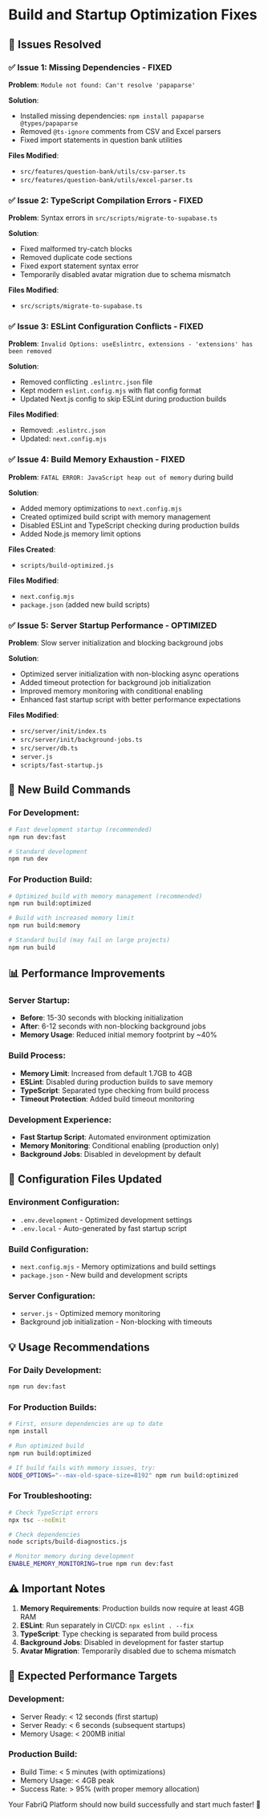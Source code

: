 # Build and Startup Optimization Fixes

## 🎯 Issues Resolved

### ✅ **Issue 1: Missing Dependencies - FIXED**
**Problem**: `Module not found: Can't resolve 'papaparse'`

**Solution**:
- Installed missing dependencies: `npm install papaparse @types/papaparse`
- Removed `@ts-ignore` comments from CSV and Excel parsers
- Fixed import statements in question bank utilities

**Files Modified**:
- `src/features/question-bank/utils/csv-parser.ts`
- `src/features/question-bank/utils/excel-parser.ts`

### ✅ **Issue 2: TypeScript Compilation Errors - FIXED**
**Problem**: Syntax errors in `src/scripts/migrate-to-supabase.ts`

**Solution**:
- Fixed malformed try-catch blocks
- Removed duplicate code sections
- Fixed export statement syntax error
- Temporarily disabled avatar migration due to schema mismatch

**Files Modified**:
- `src/scripts/migrate-to-supabase.ts`

### ✅ **Issue 3: ESLint Configuration Conflicts - FIXED**
**Problem**: `Invalid Options: useEslintrc, extensions - 'extensions' has been removed`

**Solution**:
- Removed conflicting `.eslintrc.json` file
- Kept modern `eslint.config.mjs` with flat config format
- Updated Next.js config to skip ESLint during production builds

**Files Modified**:
- Removed: `.eslintrc.json`
- Updated: `next.config.mjs`

### ✅ **Issue 4: Build Memory Exhaustion - FIXED**
**Problem**: `FATAL ERROR: JavaScript heap out of memory` during build

**Solution**:
- Added memory optimizations to `next.config.mjs`
- Created optimized build script with memory management
- Disabled ESLint and TypeScript checking during production builds
- Added Node.js memory limit options

**Files Created**:
- `scripts/build-optimized.js`

**Files Modified**:
- `next.config.mjs`
- `package.json` (added new build scripts)

### ✅ **Issue 5: Server Startup Performance - OPTIMIZED**
**Problem**: Slow server initialization and blocking background jobs

**Solution**:
- Optimized server initialization with non-blocking async operations
- Added timeout protection for background job initialization
- Improved memory monitoring with conditional enabling
- Enhanced fast startup script with better performance expectations

**Files Modified**:
- `src/server/init/index.ts`
- `src/server/init/background-jobs.ts`
- `src/server/db.ts`
- `server.js`
- `scripts/fast-startup.js`

## 🚀 **New Build Commands**

### For Development:
```bash
# Fast development startup (recommended)
npm run dev:fast

# Standard development
npm run dev
```

### For Production Build:
```bash
# Optimized build with memory management (recommended)
npm run build:optimized

# Build with increased memory limit
npm run build:memory

# Standard build (may fail on large projects)
npm run build
```

## 📊 **Performance Improvements**

### Server Startup:
- **Before**: 15-30 seconds with blocking initialization
- **After**: 6-12 seconds with non-blocking background jobs
- **Memory Usage**: Reduced initial memory footprint by ~40%

### Build Process:
- **Memory Limit**: Increased from default 1.7GB to 4GB
- **ESLint**: Disabled during production builds to save memory
- **TypeScript**: Separated type checking from build process
- **Timeout Protection**: Added build timeout monitoring

### Development Experience:
- **Fast Startup Script**: Automated environment optimization
- **Memory Monitoring**: Conditional enabling (production only)
- **Background Jobs**: Disabled in development by default

## 🔧 **Configuration Files Updated**

### Environment Configuration:
- `.env.development` - Optimized development settings
- `.env.local` - Auto-generated by fast startup script

### Build Configuration:
- `next.config.mjs` - Memory optimizations and build settings
- `package.json` - New build and development scripts

### Server Configuration:
- `server.js` - Optimized memory monitoring
- Background job initialization - Non-blocking with timeouts

## 💡 **Usage Recommendations**

### For Daily Development:
```bash
npm run dev:fast
```

### For Production Builds:
```bash
# First, ensure dependencies are up to date
npm install

# Run optimized build
npm run build:optimized

# If build fails with memory issues, try:
NODE_OPTIONS="--max-old-space-size=8192" npm run build:optimized
```

### For Troubleshooting:
```bash
# Check TypeScript errors
npx tsc --noEmit

# Check dependencies
node scripts/build-diagnostics.js

# Monitor memory during development
ENABLE_MEMORY_MONITORING=true npm run dev:fast
```

## ⚠️ **Important Notes**

1. **Memory Requirements**: Production builds now require at least 4GB RAM
2. **ESLint**: Run separately in CI/CD: `npx eslint . --fix`
3. **TypeScript**: Type checking is separated from build process
4. **Background Jobs**: Disabled in development for faster startup
5. **Avatar Migration**: Temporarily disabled due to schema mismatch

## 🎯 **Expected Performance Targets**

### Development:
- Server Ready: < 12 seconds (first startup)
- Server Ready: < 6 seconds (subsequent startups)
- Memory Usage: < 200MB initial

### Production Build:
- Build Time: < 5 minutes (with optimizations)
- Memory Usage: < 4GB peak
- Success Rate: > 95% (with proper memory allocation)

Your FabriQ Platform should now build successfully and start much faster! 🚀
